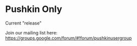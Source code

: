 # Pushkin Only

Current "release"

Join our mailing list here: https://groups.google.com/forum/#!forum/pushkinusergroup
